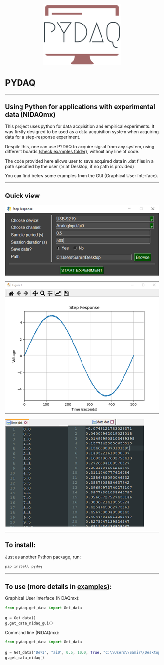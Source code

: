 <p align="center">
  <img src="docs/img/logo.png" alt= “PYDAQ” class=“center” width="50%" height="50%">
</p> 

# PYDAQ

----
Using Python for applications with experimental data (NIDAQmx)
----

This project uses python for data acquisition and empirical experiments. 
It was firstly designed to be used as a data acquisition system 
when acquiring data for a step-response experiment. 

Despite this, one can use PYDAQ to acquire signal from 
any system, using different boards [(check examples folder)](examples), 
without any line of code. 

The code provided here allows user to save acquired data in .dat files in 
a path specified by the user (or at Desktop, if no path is provided)

You can find below some examples from the GUI (Graphical 
User Interface).

---
Quick view
---

![Graphical User Interface PYDAQmx](figures/gui.png)

![Data Acquired - Visual](figures/data_acquired.png)

![Data Acquired - .dat](figures/data.png)


---
To install:
---

Just as another Python package, run:

```python
pip install pydaq
```

---
To use (more details in [examples](examples)):
---

Graphical User Interface (NIDAQmx):

```python
from pydaq.get_data import Get_data

g = Get_data()
g.get_data_nidaq_gui()
```

Command line (NIDAQmx):

```python
from pydaq.get_data import Get_data

g = Get_data("Dev1", "ai0", 0.5, 10.0, True, "C:\\Users\\Samir\\Desktop", True)
g.get_data_nidaq()
```